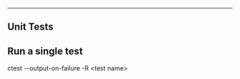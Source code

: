 ----------
Unit Tests
----------

Run a single test
-----------------

ctest --output-on-failure -R \<test name\>




